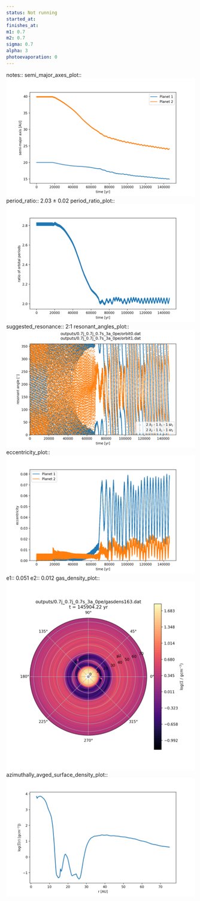 ```yaml
---
status: Not running
started_at:
finishes_at:
m1: 0.7
m2: 0.7
sigma: 0.7
alpha: 3
photoevaporation: 0
---
```


notes::
semi_major_axes_plot:: ![semi_major_axes_0.7j_0.7j_0.7s_3a_0pe.png](plots/semi_major_axes/semi_major_axes_0.7j_0.7j_0.7s_3a_0pe.png)
period_ratio:: 2.03 ± 0.02
period_ratio_plot:: ![period_ratio_0.7j_0.7j_0.7s_3a_0pe.png](plots/period_ratio/period_ratio_0.7j_0.7j_0.7s_3a_0pe.png)
suggested_resonance:: 2:1
resonant_angles_plot:: ![resonant_angles_0.7j_0.7j_0.7s_3a_0pe.png](plots/resonant_angles/resonant_angles_0.7j_0.7j_0.7s_3a_0pe.png)
eccentricity_plot:: ![eccentricity_0.7j_0.7j_0.7s_3a_0pe.png](plots/eccentricity/eccentricity_0.7j_0.7j_0.7s_3a_0pe.png)
e1:: 0.051
e2:: 0.012
gas_density_plot:: ![gas_density_0.7j_0.7j_0.7s_3a_0pe.png](plots/gas_density/gas_density_0.7j_0.7j_0.7s_3a_0pe.png)
azimuthally_avged_surface_density_plot:: ![azimuthally_avged_surface_density_0.7j_0.7j_0.7s_3a_0pe.png](plots/azimuthally_avged_surface_density/azimuthally_avged_surface_density_0.7j_0.7j_0.7s_3a_0pe.png)
